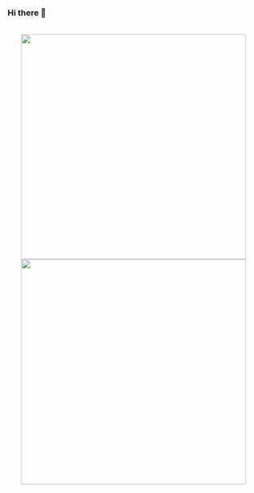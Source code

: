 ### Hi there 👋

<!-- repo for *github-readme-stats* -->
<div align="center">
  <br/> <!-- just for a little breathing room -->
  <img src="https://github-readme-stats.vercel.app/api?username=markkhoo-eplan&count_private=true&show_icons=true&layout=compact&bg_color=30,A30111,003F5A&text_color=F6D1AF&title_color=F6D1AF&border_color=F6D1AF&icon_color=F6D1AF" width="450em" />
  <br/>
  <img src="https://github-readme-stats.vercel.app/api/top-langs/?username=markkhoo-eplan&count_private=true&layout=compact&bg_color=30,A30111,003F5A&text_color=F6D1AF&title_color=F6D1AF&border_color=F6D1AF" width="450em" />
</div>

<!--
**markkhoo-eplan/markkhoo-eplan** is a ✨ _special_ ✨ repository because its `README.md` (this file) appears on your GitHub profile.

Here are some ideas to get you started:

- 🔭 I’m currently working on ...
- 🌱 I’m currently learning ...
- 👯 I’m looking to collaborate on ...
- 🤔 I’m looking for help with ...
- 💬 Ask me about ...
- 📫 How to reach me: ...
- 😄 Pronouns: ...
- ⚡ Fun fact: ...
-->
